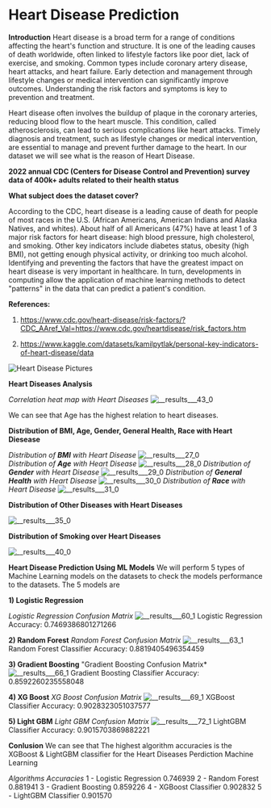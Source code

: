 # Heart Disease Prediction

**Introduction**
Heart disease is a broad term for a range of conditions affecting the heart's function and structure. It is one of the leading causes of death worldwide, often linked to lifestyle factors like poor diet, lack of exercise, and smoking. Common types include coronary artery disease, heart attacks, and heart failure. Early detection and management through lifestyle changes or medical intervention can significantly improve outcomes. Understanding the risk factors and symptoms is key to prevention and treatment.

Heart disease often involves the buildup of plaque in the coronary arteries, reducing blood flow to the heart muscle. This condition, called atherosclerosis, can lead to serious complications like heart attacks. Timely diagnosis and treatment, such as lifestyle changes or medical intervention, are essential to manage and prevent further damage to the heart. In our dataset we will see what is the reason of Heart Disease.

**2022 annual CDC (Centers for Disease Control and Prevention) survey data of 400k+ adults related to their health status**

**What subject does the dataset cover?**

According to the CDC, heart disease is a leading cause of death for people of most races in the U.S. (African Americans, American Indians and Alaska Natives, and whites). About half of all Americans (47%) have at least 1 of 3 major risk factors for heart disease: high blood pressure, high cholesterol, and smoking. Other key indicators include diabetes status, obesity (high BMI), not getting enough physical activity, or drinking too much alcohol. Identifying and preventing the factors that have the greatest impact on heart disease is very important in healthcare. In turn, developments in computing allow the application of machine learning methods to detect "patterns" in the data that can predict a patient's condition.

**References:** 

1) https://www.cdc.gov/heart-disease/risk-factors/?CDC_AAref_Val=https://www.cdc.gov/heartdisease/risk_factors.htm
                                                                                                             
                                                                                                               
2) https://www.kaggle.com/datasets/kamilpytlak/personal-key-indicators-of-heart-disease/data

![Heart Disease Pictures](https://github.com/user-attachments/assets/28523e44-f1ba-45e0-bcd3-905a10917610)

**Heart Diseases Analysis**

*Correlation heat map with Heart Diseases*
![__results___43_0](https://github.com/user-attachments/assets/8b516c14-3cbc-4bbd-8b8d-301f522569a0)

We can see that Age has the highest relation to heart diseases.


**Distribution of BMI, Age, Gender, General Health, Race with Heart Diesease**


*Distribution of **BMI** with Heart Disease*
![__results___27_0](https://github.com/user-attachments/assets/4cd3c46d-617c-43f4-98f3-bd52c06c8b5a)  
*Distribution of **Age** with Heart Disease*
![__results___28_0](https://github.com/user-attachments/assets/a25bcea6-ad77-4bb8-88a1-eeffac533369)
*Distribution of **Gender** with Heart Disease*
![__results___29_0](https://github.com/user-attachments/assets/818738b3-ae9c-420e-ab54-5f5de817f299)
*Distribution of **General Health** with Heart Disease*
![__results___30_0](https://github.com/user-attachments/assets/fe045efc-5ede-4f59-a6f8-aeeb26e5e427)
*Distribution of **Race** with Heart Disease*
![__results___31_0](https://github.com/user-attachments/assets/02a4c44c-425e-4134-84d2-da2b18f3fd15)


**Distribution of Other Diseases with Heart Diseases**

![__results___35_0](https://github.com/user-attachments/assets/956ccec8-de3f-4978-b713-b296ff03b50f)


**Distribution of Smoking over Heart Diseases**

![__results___40_0](https://github.com/user-attachments/assets/16456348-b01a-4e5d-8bac-74c0b750c7c1)

**Heart Disease Prediction Using ML Models**
We will perform 5 types of Machine Learning models on the datasets to check the models performance to the datasets. The 5 models are 

**1) Logistic Regression**

*Logistic Regression Confusion Matrix*
![__results___60_1](https://github.com/user-attachments/assets/9a984e46-291a-4f78-b1ca-cf729a0d1a13)
Logistic Regression Accuracy: 0.7469386801271266

**2) Random Forest**
*Random Forest Confusion Matrix*
![__results___63_1](https://github.com/user-attachments/assets/3de0d815-9696-41eb-9f0f-c86d6dfa3121)
Random Forest Classifier Accuracy: 0.8819405496354459

**3) Gradient Boosting**
"Gradient Boosting Confusion Matrix*
![__results___66_1](https://github.com/user-attachments/assets/5cbbc330-a54b-4788-87c8-38fed9d09a45)
Gradient Boosting Classifier Accuracy: 0.8592260235558048

**4) XG Boost**
*XG Boost Confusion Matrix*
![__results___69_1](https://github.com/user-attachments/assets/bbb1dae6-a54e-4069-98b7-bc8b1181fd00)
XGBoost Classifier Accuracy: 0.9028323051037577

**5) Light GBM**
*Light GBM Confusion Matrix*
![__results___72_1](https://github.com/user-attachments/assets/5f5afc40-2573-4c57-a2a1-405ac48e18be)
LightGBM Classifier Accuracy: 0.9015703869882221


**Conlusion**
We can see that The highest algorithm accuracies is the XGBoost & LightGBM classifier for the Heart Diseases Perdiction Machine Learning


*Algorithms	Accuracies*
1 -	Logistic Regression	  0.746939
2	- Random Forest	        0.881941
3	- Gradient Boosting	    0.859226
4	- XGBoost Classifier	  0.902832
5	- LightGBM Classifier	  0.901570


